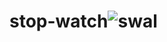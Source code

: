 # stop-watch![swal](https://user-images.githubusercontent.com/123875147/223624301-a0e3af7a-0ea9-4f5d-bff5-efdc86ec0867.PNG)
